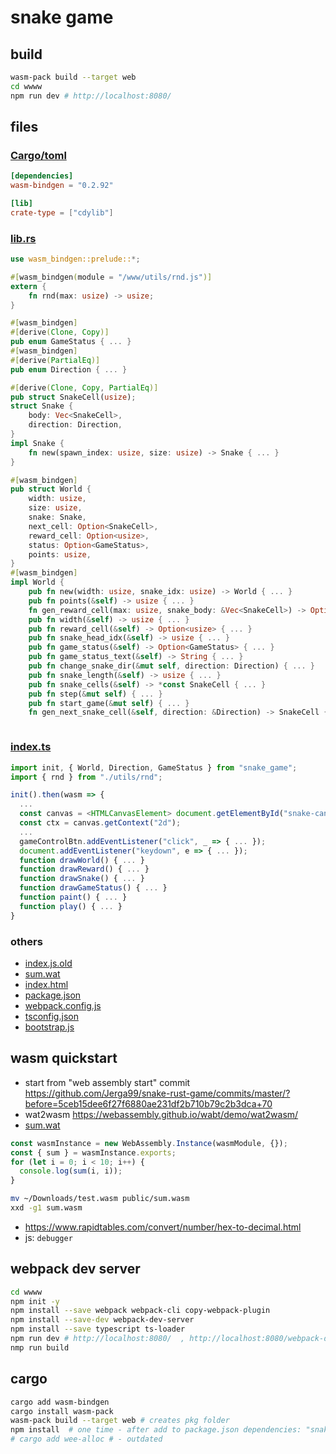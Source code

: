 # snake game
## build
```bash
wasm-pack build --target web
cd wwww
npm run dev # http://localhost:8080/ 
```
## files
### [Cargo/toml](snake_game/Cargo.toml)
```toml
[dependencies]
wasm-bindgen = "0.2.92"

[lib]
crate-type = ["cdylib"]
```
### [lib.rs](snake_game/)
```rust
use wasm_bindgen::prelude::*;

#[wasm_bindgen(module = "/www/utils/rnd.js")]
extern {
    fn rnd(max: usize) -> usize;
}

#[wasm_bindgen]
#[derive(Clone, Copy)]
pub enum GameStatus { ... }
#[wasm_bindgen]
#[derive(PartialEq)]
pub enum Direction { ... }

#[derive(Clone, Copy, PartialEq)]
pub struct SnakeCell(usize);
struct Snake {
    body: Vec<SnakeCell>,
    direction: Direction,
}
impl Snake {
    fn new(spawn_index: usize, size: usize) -> Snake { ... }
}

#[wasm_bindgen]
pub struct World {
    width: usize,
    size: usize,
    snake: Snake,
    next_cell: Option<SnakeCell>,
    reward_cell: Option<usize>,
    status: Option<GameStatus>,
    points: usize,
}
#[wasm_bindgen]
impl World {
    pub fn new(width: usize, snake_idx: usize) -> World { ... }
    pub fn points(&self) -> usize { ... }
    fn gen_reward_cell(max: usize, snake_body: &Vec<SnakeCell>) -> Option<usize> { ... }
    pub fn width(&self) -> usize { ... }
    pub fn reward_cell(&self) -> Option<usize> { ... }
    pub fn snake_head_idx(&self) -> usize { ... }
    pub fn game_status(&self) -> Option<GameStatus> { ... }
    pub fn game_status_text(&self) -> String { ... }
    pub fn change_snake_dir(&mut self, direction: Direction) { ... }
    pub fn snake_length(&self) -> usize { ... }
    pub fn snake_cells(&self) -> *const SnakeCell { ... }
    pub fn step(&mut self) { ... }
    pub fn start_game(&mut self) { ... }
    fn gen_next_snake_cell(&self, direction: &Direction) -> SnakeCell { ... }



```
### [index.ts](snake_game/www/index.ts)
```typescript
import init, { World, Direction, GameStatus } from "snake_game";
import { rnd } from "./utils/rnd";

init().then(wasm => {
  ...
  const canvas = <HTMLCanvasElement> document.getElementById("snake-canvas");
  const ctx = canvas.getContext("2d");
  ...
  gameControlBtn.addEventListener("click", _ => { ... });
  document.addEventListener("keydown", e => { ... });
  function drawWorld() { ... }
  function drawReward() { ... }
  function drawSnake() { ... }
  function drawGameStatus() { ... }
  function paint() { ... }
  function play() { ... }
}
```
### others
- [index.js.old](snake_game/www/index.js.old)
- [sum.wat](snake_game/www/sum.wat)
- [index.html](snake_game/www/index.html)
- [package.json](snake_game/www/package.json)
- [webpack.config.js](snake_game/www/webpack.config.js)
- [tsconfig.json](snake_game/www/tsconfig.json)
- [bootstrap.js](snake_game/www/bootstrap.js)


## wasm quickstart
- start from "web assembly start" commit https://github.com/Jerga99/snake-rust-game/commits/master/?before=5ceb15dee6f27f6880ae231df2b710b79c2b3dca+70
- wat2wasm https://webassembly.github.io/wabt/demo/wat2wasm/
- [sum.wat](snake_game/www/sum.wat)
```javascript
const wasmInstance = new WebAssembly.Instance(wasmModule, {});
const { sum } = wasmInstance.exports;
for (let i = 0; i < 10; i++) {
  console.log(sum(i, i));
}
```
```bash
mv ~/Downloads/test.wasm public/sum.wasm   
xxd -g1 sum.wasm
```
- https://www.rapidtables.com/convert/number/hex-to-decimal.html
- js: `debugger` 
  
## webpack dev server
```bash
cd wwww
npm init -y
npm install --save webpack webpack-cli copy-webpack-plugin
npm install --save-dev webpack-dev-server
npm install --save typescript ts-loader
npm run dev # http://localhost:8080/  , http://localhost:8080/webpack-dev-server
nmp run build
```
## cargo
```bash
cargo add wasm-bindgen
cargo install wasm-pack
wasm-pack build --target web # creates pkg folder
npm install  # one time - after add to package.json dependencies: "snake_game": "file:../pkg" 
# cargo add wee-alloc # - outdated
```
